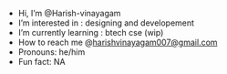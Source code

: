 -  Hi, I’m @Harish-vinayagam
-  I’m interested in : designing and developement
-  I’m currently learning : btech cse (wip)
-  How to reach me @harishvinayagam007@gmail.com
-  Pronouns: he/him
-  Fun fact: NA


